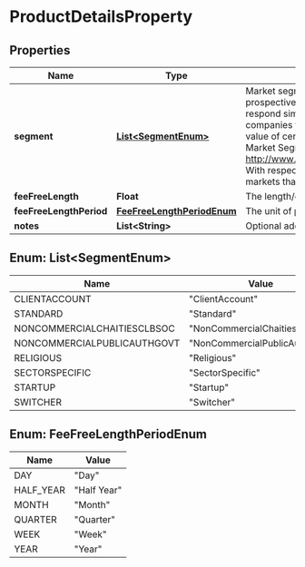 

# ProductDetailsProperty


## Properties

| Name | Type | Description | Notes |
|------------ | ------------- | ------------- | -------------|
|**segment** | [**List&lt;SegmentEnum&gt;**](#List&lt;SegmentEnum&gt;) | Market segmentation is a marketing term referring to the aggregating of prospective buyers into groups, or segments, that have common needs and respond similarly to a marketing action. Market segmentation enables companies to target different categories of consumers who perceive the full value of certain products and services differently from one another.  Read more: Market Segmentation http://www.investopedia.com/terms/m/marketsegmentation.asp#ixzz4gfEEalTd  With respect to BCA products, they are segmented in relation to different markets that they wish to focus on.  |  [optional] |
|**feeFreeLength** | **Float** | The length/duration of the fee free period |  [optional] |
|**feeFreeLengthPeriod** | [**FeeFreeLengthPeriodEnum**](#FeeFreeLengthPeriodEnum) | The unit of period (days, weeks, months etc.) of the promotional length |  [optional] |
|**notes** | **List&lt;String&gt;** | Optional additional notes to supplement the Core product details |  [optional] |



## Enum: List&lt;SegmentEnum&gt;

| Name | Value |
|---- | -----|
| CLIENTACCOUNT | &quot;ClientAccount&quot; |
| STANDARD | &quot;Standard&quot; |
| NONCOMMERCIALCHAITIESCLBSOC | &quot;NonCommercialChaitiesClbSoc&quot; |
| NONCOMMERCIALPUBLICAUTHGOVT | &quot;NonCommercialPublicAuthGovt&quot; |
| RELIGIOUS | &quot;Religious&quot; |
| SECTORSPECIFIC | &quot;SectorSpecific&quot; |
| STARTUP | &quot;Startup&quot; |
| SWITCHER | &quot;Switcher&quot; |



## Enum: FeeFreeLengthPeriodEnum

| Name | Value |
|---- | -----|
| DAY | &quot;Day&quot; |
| HALF_YEAR | &quot;Half Year&quot; |
| MONTH | &quot;Month&quot; |
| QUARTER | &quot;Quarter&quot; |
| WEEK | &quot;Week&quot; |
| YEAR | &quot;Year&quot; |



